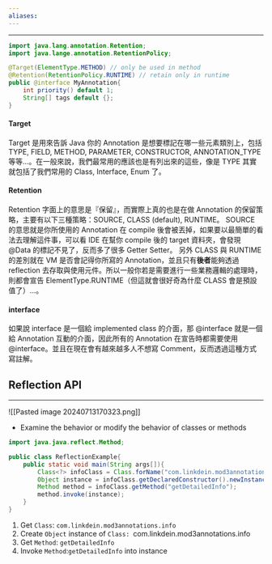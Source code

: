 ```yaml
---
aliases:
---
```


---
```java
import java.lang.annotation.Retention;
import java.lange.annotation.RetentionPolicy;

@Target(ElementType.METHOD) // only be used in method
@Retention(RetentionPolicy.RUNTIME) // retain only in runtime
public @interface MyAnnotation{
	int priority() default 1;
	String[] tags default {};
}
```
#### Target
Target 是用來告訴 Java 你的 Annotation 是想要標記在哪一些元素類別上，包括 TYPE, FIELD, METHOD, PARAMETER, CONSTRUCTOR, ANNOTATION_TYPE 等等…。在一般來說，我們最常用的應該也是有列出來的這些，像是 TYPE 其實就包括了我們常用的 Class, Interface, Enum 了。

#### Retention
Retention 字面上的意思是『保留』，而實際上真的也是在做 Annotation 的保留策略，主要有以下三種策略：SOURCE, CLASS (default), RUNTIME。
SOURCE 的意思就是你所使用的 Annotation 在 compile 後會被丟掉，如果要以最簡單的看法去理解這件事，可以看 IDE 在幫你 compile 後的 target 資料夾，會發現 @Data 的標記不見了，反而多了很多 Getter Setter。
另外 CLASS 與 RUNTIME 的差別就在 VM 是否會記得你所寫的 Annotation，並且只有**後者**能夠透過 reflection 去存取與使用元件。所以一般你若是需要進行一些業務邏輯的處理時，則都會宣告 ElementType.RUNTIME（但這就會很好奇為什麼 CLASS 會是預設值了）…。

#### interface
如果說 interface 是一個給 implemented class 的介面，那 @interface 就是一個給 Annotation 互動的介面，因此所有的 Annotation 在宣告時都需要使用 @interface。並且在現在會有越來越多人不想寫 Comment，反而透過這種方式寫註解。

## Reflection API
---
![[Pasted image 20240713170323.png]]
- Examine the behavior or modify the behavior of classes or methods
```java
import java.java.reflect.Method;

public class ReflectionExample{
	public static void main(String args[]){
		Class<?> infoClass = Class.forName("com.linkdein.mod3annotations.info");
		Object instance = infoClass.getDeclaredConstructor().newInstance();
		Method method = infoClass.getMethod("getDetailedInfo");
		method.invoke(instance);
	}
}
```
1. Get `Class`: `com.linkdein.mod3annotations.info` 
2. Create `Object` instance of `Class: `com.linkdein.mod3annotations.info` `
3. Get `Method`: `getDetailedInfo`
4. Invoke `Method`:`getDetailedInfo` into instance 
